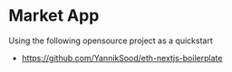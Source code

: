 # Market App

Using the following opensource project as a quickstart

- https://github.com/YannikSood/eth-nextjs-boilerplate
